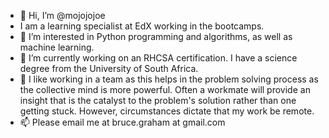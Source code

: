 - 👋 Hi, I’m @mojojojoe
- I am a learning specialist at EdX working in the bootcamps. 
- 👀 I’m interested in Python programming and algorithms, as well as machine learning.  
- 🌱 I’m currently working on an RHCSA certification. I have a science degree from the University of South Africa. 
- 💞️ I like working in a team as this helps in the problem solving process as the collective mind is more powerful. Often a workmate will provide an insight that is the catalyst to the problem's solution rather than one getting stuck. However, circumstances dictate that my work be remote.
- 📫 Please email me at bruce.graham at gmail.com 
<!---
mojojojoe/mojojojoe is a ✨ special ✨ repository because its `README.md` (this file) appears on your GitHub profile.
You can click the Preview link to take a look at your changes.
--->

